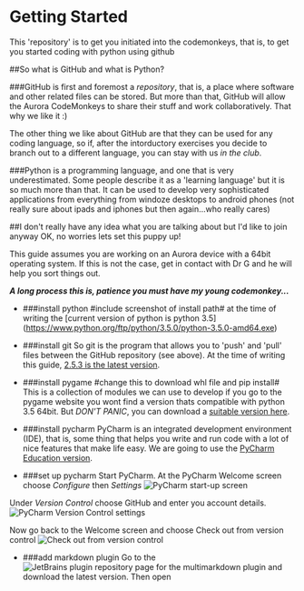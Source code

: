 # Getting Started

This 'repository' is to get you initiated into the codemonkeys, that is, to get you started coding with python using github

##So what is GitHub and what is Python?

###GitHub
is first and foremost a *repository*, that is, a place where software and other related files can be stored. But more than that, GitHub will allow the Aurora CodeMonkeys to share their stuff and work collaboratively. That why we like it :)

The other thing we like about GitHub are that they can be used for any coding language, so if, after the intorductory exercises you decide to branch out to a different language, you can stay with us *in the club*.

###Python
is a programming language, and one that is very underestimated. Some people describe it as a 'learning language' but it is so much more than that. It can be used to develop very sophisticated applications from everything from windoze desktops to android phones (not really sure about ipads and iphones but then again...who really cares)

##I don't really have any idea what you are talking about but I'd like to join anyway
OK, no worries lets set this puppy up!

This guide assumes you are working on an Aurora device with a 64bit operating system. If this is not the case, get in contact with Dr G and he will help you sort things out.

***A long process this is, patience you must have my young codemonkey...***

- ###install python #include screenshot of install path#
at the time of writing the [current version of python is python 3.5] (https://www.python.org/ftp/python/3.5.0/python-3.5.0-amd64.exe)

- ###install git
So git is the program that allows you to 'push' and 'pull' files between the GitHub repository (see above). At the time of writing this guide, [2.5.3 is the latest version](https://github.com/git-for-windows/git/releases/download/v2.5.3.windows.1/Git-2.5.3-64-bit.exe).

- ###install pygame  #change this to download whl file and pip install#
This is a collection of modules we can use to develop if you go to the pygame website you wont find a version thats compatible with python 3.5 64bit. But *DON'T PANIC*, you can download a [suitable version here](https://schoolsnsw-my.sharepoint.com/personal/geoff_goldrick_det_nsw_edu_au/_layouts/15/guestaccess.aspx?guestaccesstoken=uWYZg3Q9RnS46ukiubMD1348gIr9lRG3zA9%2bi9jMJaA%3d&docid=088367932673949709f0f8ed72333bd06).

- ###install pycharm
PyCharm is an integrated development environment (IDE), that is, some thing that helps you write and run code with a lot of nice features that make life easy. We are going to use the [PyCharm Education version](https://www.jetbrains.com/pycharm-educational/download/download_thanks.jsp?os=win).

- ###set up pycharm
Start PyCharm. At the PyCharm Welcome screen choose *Configure* then *Settings*
![PyCharm start-up screen](https://schoolsnsw-my.sharepoint.com/personal/geoff_goldrick_det_nsw_edu_au/_layouts/15/guestaccess.aspx?guestaccesstoken=WYE7XVvXp%2fpoP1wWC8V9W%2ftRNWZArog5Vhd6r26X3zk%3d&docid=0daf1fc33e7da4408aca4165ce923c6e9)

Under *Version Control* choose GitHub and enter you account details.
![PyCharm Version Control settings](https://schoolsnsw-my.sharepoint.com/personal/geoff_goldrick_det_nsw_edu_au/_layouts/15/guestaccess.aspx?guestaccesstoken=fit1B%2bcVe51Gbknc3bN%2fottZOXtgWTX%2f5HnLz9j7cgU%3d&docid=0a2fcee614d99418b829dfad7c6e4beab)

Now go back to the Welcome screen and choose Check out from version control
![Check out from version control](https://schoolsnsw-my.sharepoint.com/personal/geoff_goldrick_det_nsw_edu_au/_layouts/15/guestaccess.aspx?guestaccesstoken=8hzYPLYcCZ96M5iVFVxm1meVLgDUgQsEfFFOopPQ%2b9s%3d&docid=0c4c8f300538a43a696a77fd4e1353f6d)

- ###add markdown plugin
Go to the ![JetBrains plugin repository page for the multimarkdown plugin](https://plugins.jetbrains.com/plugin/7896?pr=idea_ce) and download the latest version. Then open 
